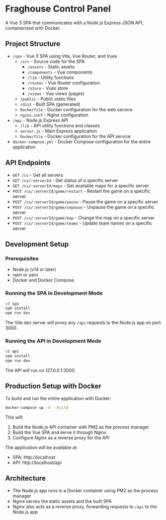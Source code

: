 # Fraghouse Control Panel

A Vue 3 SPA that communicates with a Node.js Express JSON API, containerized with Docker.

## Project Structure

- `/spa` - Vue 3 SPA using Vite, Vue Router, and Vuex
  - `/src` - Source code for the SPA
    - `/assets` - Static assets
    - `/components` - Vue components
    - `/lib` - Utility functions
    - `/router` - Vue Router configuration
    - `/store` - Vuex store
    - `/views` - Vue views (pages)
  - `/public` - Public static files
  - `/dist` - Built SPA (generated)
  - `Dockerfile` - Docker configuration for the web service
  - `nginx.conf` - Nginx configuration
- `/api` - Node.js Express API
  - `/lib` - API utility functions and classes
  - `server.js` - Main Express application
  - `Dockerfile` - Docker configuration for the API service
- `docker-compose.yml` - Docker Compose configuration for the entire application

## API Endpoints

- `GET /cs` - Get all servers
- `GET /cs/:serverId` - Get status of a specific server
- `GET /cs/:serverId/maps` - Get available maps for a specific server
- `POST /cs/:serverId/game/restart` - Restart the game on a specific server
- `POST /cs/:serverId/game/pause` - Pause the game on a specific server
- `POST /cs/:serverId/game/unpause` - Unpause the game on a specific server
- `POST /cs/:serverId/game/map` - Change the map on a specific server
- `POST /cs/:serverId/game/teams` - Update team names on a specific server

## Development Setup

### Prerequisites

- Node.js (v14 or later)
- npm or yarn
- Docker and Docker Compose

### Running the SPA in Development Mode

```bash
cd spa
npm install
npm run dev
```

The Vite dev server will proxy any `/api` requests to the Node.js app on port 3000.

### Running the API in Development Mode

```bash
cd api
npm install
npm run dev
```

The API will run on 127.0.0.1:3000.

## Production Setup with Docker

To build and run the entire application with Docker:

```bash
docker-compose up -d --build
```

This will:
1. Build the Node.js API container with PM2 as the process manager
2. Build the Vue SPA and serve it through Nginx
3. Configure Nginx as a reverse proxy for the API

The application will be available at:
- SPA: http://localhost
- API: http://localhost/api

## Architecture

- The Node.js app runs in a Docker container using PM2 as the process manager
- Nginx serves the static assets and the built SPA
- Nginx also acts as a reverse proxy, forwarding requests to `/api` to the Node.js app
